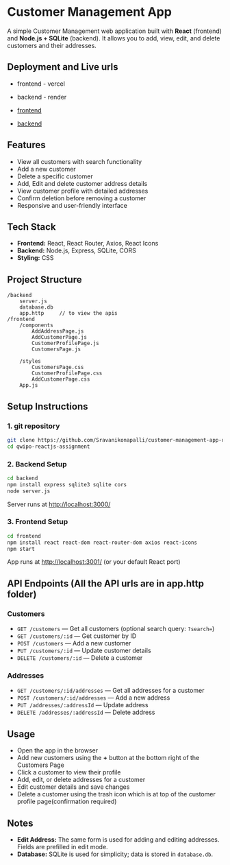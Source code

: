 # Customer Management App

A simple Customer Management web application built with **React** (frontend) and **Node.js + SQLite** (backend). It allows you to add, view, edit, and delete customers and their addresses.

## Deployment and Live urls

- frontend - vercel
- backend - render

- [frontend]()
- [backend](https://customer-management-app-reactjs-qwipo.onrender.com)

## Features

- View all customers with search functionality
- Add a new customer
- Delete a specific customer
- Add, Edit and delete customer address details
- View customer profile with detailed addresses
- Confirm deletion before removing a customer
- Responsive and user-friendly interface

## Tech Stack

- **Frontend:** React, React Router, Axios, React Icons
- **Backend:** Node.js, Express, SQLite, CORS
- **Styling:** CSS

## Project Structure

```
/backend
    server.js
    database.db
    app.http     // to view the apis
/frontend
    /components
        AddAddressPage.js
        AddCustomerPage.js
        CustomerProfilePage.js
        CustomersPage.js
        
    /styles
        CustomersPage.css
        CustomerProfilePage.css
        AddCustomerPage.css
    App.js

```

## Setup Instructions

### 1. git repository

```bash
git clone https://github.com/Sravanikonapalli/customer-management-app-reactjs-qwipo.git
cd qwipo-reactjs-assignment
```

### 2. Backend Setup

```bash
cd backend
npm install express sqlite3 sqlite cors
node server.js
```
Server runs at [http://localhost:3000/](http://localhost:3000/)

### 3. Frontend Setup

```bash
cd frontend
npm install react react-dom react-router-dom axios react-icons
npm start
```
App runs at [http://localhost:3001/](http://localhost:3001/) (or your default React port)

## API Endpoints (All the API urls are in **app.http** folder)

### Customers

- `GET /customers` — Get all customers (optional search query: `?search=`)
- `GET /customers/:id` — Get customer by ID
- `POST /customers` — Add a new customer
- `PUT /customers/:id` — Update customer details
- `DELETE /customers/:id` — Delete a customer

### Addresses

- `GET /customers/:id/addresses` — Get all addresses for a customer
- `POST /customers/:id/addresses` — Add a new address
- `PUT /addresses/:addressId` — Update address
- `DELETE /addresses/:addressId` — Delete address

## Usage

- Open the app in the browser
- Add new customers using the **+** button at the bottom right of the Customers Page
- Click a customer to view their profile
- Add, edit, or delete addresses for a customer
- Edit customer details and save changes
- Delete a customer using the trash icon which is at top of the customer profile page(confirmation required)

## Notes

- **Edit Address:** The same form is used for adding and editing addresses. Fields are prefilled in edit mode.
- **Database:** SQLite is used for simplicity; data is stored in `database.db`.
